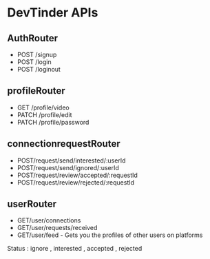 # DevTinder APIs


## AuthRouter
- POST /signup
- POST /login
- POST /loginout

## profileRouter
- GET /profile/video
- PATCH /profile/edit
- PATCH /profile/password


## connectionrequestRouter
- POST/request/send/interested/:userId
- POST/request/send/ignored/:userId
- POST/request/review/accepted/:requestId
- POST/request/review/rejected/:requestId


## userRouter
- GET/user/connections
- GET/user/requests/received
- GET/user/feed - Gets you the profiles of other users on platforms 


 
Status : ignore , interested , accepted , rejected 






